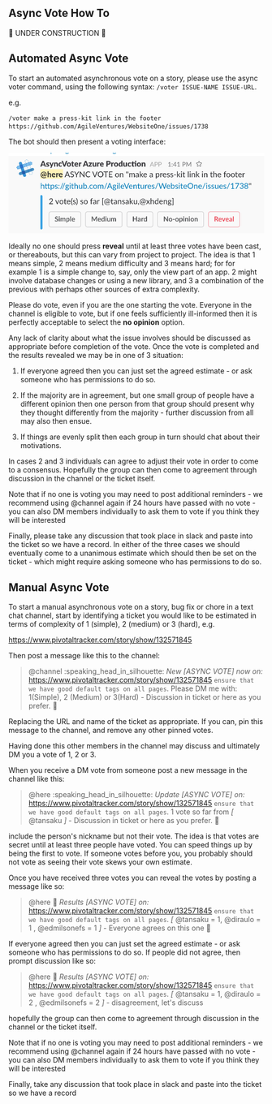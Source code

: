 Async Vote How To
-----------------

:construction: UNDER CONSTRUCTION :construction:

## Automated Async Vote

To start an automated asynchronous vote on a story, please use the async voter command, using the following syntax: `/voter ISSUE-NAME ISSUE-URL`.

e.g. 

```
/voter make a press-kit link in the footer https://github.com/AgileVentures/WebsiteOne/issues/1738
```

The bot should then present a voting interface:

![](images/Screenshot%202017-08-16%2013.47.01.png)

Ideally no one should press **reveal** until at least three votes have been cast, or thereabouts, but this can vary from project to project.  The idea is that 1 means simple, 2 means medium difficulty and 3 means hard; for for example 1 is a simple change to, say, only the view part of an app. 2 might involve database changes or using a new library, and 3 a combination of the previous with perhaps other sources of extra complexity. 

Please do vote, even if you are the one starting the vote.  Everyone in the channel is eligible to vote, but if one feels sufficiently ill-informed then it is perfectly acceptable to select the **no opinion** option.

Any lack of clarity about what the issue involves should be discussed as appropriate before completion of the vote.  Once the vote is completed and the results revealed we may be in one of 3 situation:

1. If everyone agreed then you can just set the agreed estimate - or ask someone who has permissions to do so.  

2. If the majority are in agreement, but one small group of people have a different opinion then one person from that group should present why they thought differently from the majority - further discussion from all may also then ensue.

3. If things are evenly split then each group in turn should chat about their motivations.

In cases 2 and 3 individuals can agree to adjust their vote in order to come to a consensus.  Hopefully the group can then come to agreement through discussion in the channel or the ticket itself.  

Note that if no one is voting you may need to post additional reminders - we recommend using @channel again if 24 hours have passed with no vote - you can also DM members individually to ask them to vote if you think they will be interested

Finally, please take any discussion that took place in slack and paste into the ticket so we have a record.  In either of the three cases we should eventually come to a unanimous estimate which should then be set on the ticket - which might require asking someone who has permissions to do so.

## Manual Async Vote

To start a manual asynchronous vote on a story, bug fix or chore in a text chat channel, start by identifying a ticket you would like to be estimated in terms of complexity of 1 (simple), 2 (medium) or 3 (hard), e.g. 

https://www.pivotaltracker.com/story/show/132571845

Then post a message like this to the channel:

> @channel :speaking_head_in_silhouette: _New *[ASYNC VOTE]* now on:_ https://www.pivotaltracker.com/story/show/132571845 `ensure that we have good default tags on all pages`. Please DM me with: 1(Simple), 2 (Medium) or 3(Hard) - Discussion in ticket or here as you prefer. :slightly_smiling_face:

Replacing the URL and name of the ticket as appropriate.  If you can, pin this message to the channel, and remove any other pinned votes.

Having done this other members in the channel may discuss and ultimately DM you a vote of 1, 2 or 3.

When you receive a DM vote from someone post a new message in the channel like this:

> @here :speaking_head_in_silhouette: _Update *[ASYNC VOTE]* on:_ https://www.pivotaltracker.com/story/show/132571845 `ensure that we have good default tags on all pages`. 1 vote so far from *[* @tansaku *]* - Discussion in ticket or here as you prefer. :slightly_smiling_face:

include the person's nickname but not their vote.   The idea is that votes are secret until at least three people have voted.  You can speed things up by being the first to vote.  If someone votes before you, you probably should not vote as seeing their vote skews your own estimate.

Once you have received three votes you can reveal the votes by posting a message like so:

> @here :memo: _Results *[ASYNC VOTE]* on:_ https://www.pivotaltracker.com/story/show/132571845 `ensure that we have good default tags on all pages`. *[* @tansaku = 1, @diraulo  = 1 , @edmilsonefs  = 1 *]* - Everyone agrees on this one :slightly_smiling_face:

If everyone agreed then you can just set the agreed estimate - or ask someone who has permissions to do so.  If people did not agree, then prompt discussion like so:

> @here :memo: _Results *[ASYNC VOTE]* on:_ https://www.pivotaltracker.com/story/show/132571845 `ensure that we have good default tags on all pages`. *[* @tansaku = 1, @diraulo  = 2 , @edmilsonefs  = 2 *]* - disagreement, let's discuss

hopefully the group can then come to agreement through discussion in the channel or the ticket itself.  

Note that if no one is voting you may need to post additional reminders - we recommend using @channel again if 24 hours have passed with no vote - you can also DM members individually to ask them to vote if you think they will be interested

Finally, take any discussion that took place in slack and paste into the ticket so we have a record

